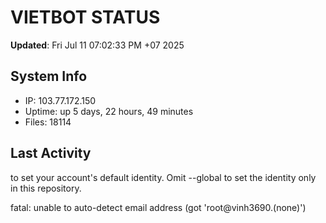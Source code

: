 # VIETBOT STATUS
**Updated**: Fri Jul 11 07:02:33 PM +07 2025

## System Info
- IP: 103.77.172.150
- Uptime: up 5 days, 22 hours, 49 minutes
- Files: 18114

## Last Activity

to set your account's default identity.
Omit --global to set the identity only in this repository.

fatal: unable to auto-detect email address (got 'root@vinh3690.(none)')
